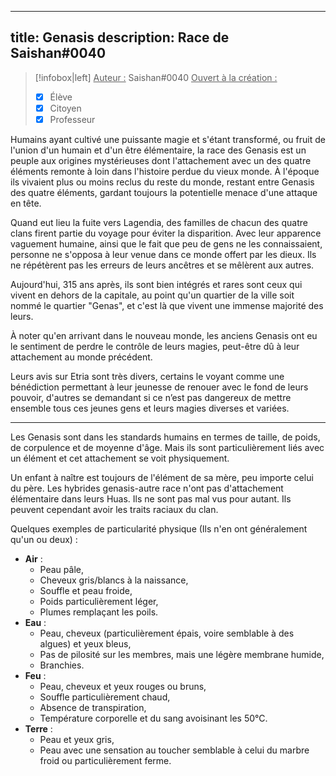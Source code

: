 
---
title: Genasis
description: Race de Saishan#0040
---

> [!infobox|left]
> <u>Auteur :</u> Saishan#0040
> <u>Ouvert à la création :</u>
> - [x] Élève
> - [x] Citoyen
> - [x] Professeur

Humains ayant cultivé une puissante magie et s'étant transformé, ou fruit de l'union d'un humain et d'un être élémentaire, la race des Genasis est un peuple aux origines mystérieuses dont l'attachement avec un des quatre éléments remonte à loin dans l'histoire perdue du vieux monde.
À l'époque ils vivaient plus ou moins reclus du reste du monde, restant entre Genasis des quatre éléments, gardant toujours la potentielle menace d'une attaque en tête.

Quand eut lieu la fuite vers Lagendia, des familles de chacun des quatre clans firent partie du voyage pour éviter la disparition. Avec leur apparence vaguement humaine, ainsi que le fait que peu de gens ne les connaissaient, personne ne s'opposa à leur venue dans ce monde offert par les dieux.
Ils ne répétèrent pas les erreurs de leurs ancêtres et se mêlèrent aux autres.

Aujourd'hui, 315 ans après, ils sont bien intégrés et rares sont ceux qui vivent en dehors de la capitale, au point qu'un quartier de la ville soit nommé le quartier "Genas", et c'est là que vivent une immense majorité des leurs.

À noter qu'en arrivant dans le nouveau monde, les anciens Genasis ont eu le sentiment de perdre le contrôle de leurs magies, peut-être dû à leur attachement au monde précédent.

Leurs avis sur Etria sont très divers, certains le voyant comme une bénédiction permettant à leur jeunesse de renouer avec le fond de leurs pouvoir, d'autres se demandant si ce n’est pas dangereux de mettre ensemble tous ces jeunes gens et leurs magies diverses et variées.

---

Les Genasis sont dans les standards humains en termes de taille, de poids, de corpulence et de moyenne d'âge. Mais ils sont particulièrement liés avec un élément et cet attachement se voit physiquement.

Un enfant à naître est toujours de l'élément de sa mère, peu importe celui du père. Les hybrides genasis-autre race n'ont pas d'attachement élémentaire dans
leurs Huas. Ils ne sont pas mal vus pour autant. Ils peuvent cependant avoir les traits raciaux du clan.

Quelques exemples de particularité physique (Ils n'en ont généralement qu'un ou deux) :
- **Air** :
	- Peau pâle,
	- Cheveux gris/blancs à la naissance,
	- Souffle et peau froide,
	- Poids particulièrement léger,
	- Plumes remplaçant les poils.
- **Eau** :
	- Peau, cheveux (particulièrement épais, voire semblable à des algues) et yeux bleus,
	- Pas de pilosité sur les membres, mais une légère membrane humide,
	- Branchies.
- **Feu** :
	- Peau, cheveux et yeux rouges ou bruns,
	- Souffle particulièrement chaud,
	- Absence de transpiration,
	- Température corporelle et du sang avoisinant les 50°C.
- **Terre** :
	- Peau et yeux gris,
	- Peau avec une sensation au toucher semblable à celui du marbre froid ou particulièrement ferme.